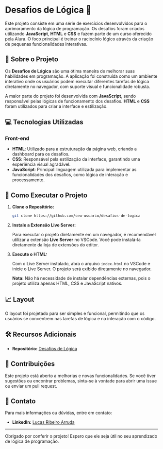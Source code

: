 # Desafios de Lógica 🧠

Este projeto consiste em uma série de exercícios desenvolvidos para o aprimoramento da lógica de programação. Os desafios foram criados utilizando **JavaScript**, **HTML** e **CSS** e fazem parte de um curso oferecido pela Alura. O foco principal é treinar o raciocínio lógico através da criação de pequenas funcionalidades interativas.

## 🚀 Sobre o Projeto

Os **Desafios de Lógica** são uma ótima maneira de melhorar suas habilidades em programação. A aplicação foi construída como um ambiente interativo onde os usuários podem executar diferentes tarefas de lógica diretamente no navegador, com suporte visual e funcionalidade robusta.

A maior parte do projeto foi desenvolvida com **JavaScript**, sendo responsável pelas lógicas de funcionamento dos desafios. **HTML** e **CSS** foram utilizados para criar a interface e estilização.

## 💻 Tecnologias Utilizadas

### Front-end

- **HTML**: Utilizado para a estruturação da página web, criando a dashboard para os desafios.
- **CSS**: Responsável pela estilização da interface, garantindo uma experiência visual agradável.
- **JavaScript**: Principal linguagem utilizada para implementar as funcionalidades dos desafios, como lógica de interação e processamento.

## 🚀 Como Executar o Projeto

1. **Clone o Repositório:**

    ```bash
    git clone https://github.com/seu-usuario/desafios-de-logica
    ```

2. **Instale a Extensão Live Server:**

    Para executar o projeto diretamente em um navegador, é recomendável utilizar a extensão **Live Server** no VSCode. Você pode instalá-la diretamente da loja de extensões do editor.

3. **Execute o HTML:**

    Com o Live Server instalado, abra o arquivo `index.html` no VSCode e inicie o Live Server. O projeto será exibido diretamente no navegador.

    **Nota:** Não há necessidade de instalar dependências externas, pois o projeto utiliza apenas HTML, CSS e JavaScript nativos.

## 📈 Layout

O layout foi projetado para ser simples e funcional, permitindo que os usuários se concentrem nas tarefas de lógica e na interação com o código.

## 🛠️ Recursos Adicionais

- **Repositório:** [Desafios de Lógica](https://github.com/seu-usuario/desafios-de-logica)

## 🤝 Contribuições

Este projeto está aberto a melhorias e novas funcionalidades. Se você tiver sugestões ou encontrar problemas, sinta-se à vontade para abrir uma issue ou enviar um pull request.

## 📧 Contato

Para mais informações ou dúvidas, entre em contato:

- **LinkedIn:** [Lucas Ribeiro Arruda](https://www.linkedin.com/in/lucasaarruda/)

---

Obrigado por conferir o projeto! Espero que ele seja útil no seu aprendizado de lógica de programação.
